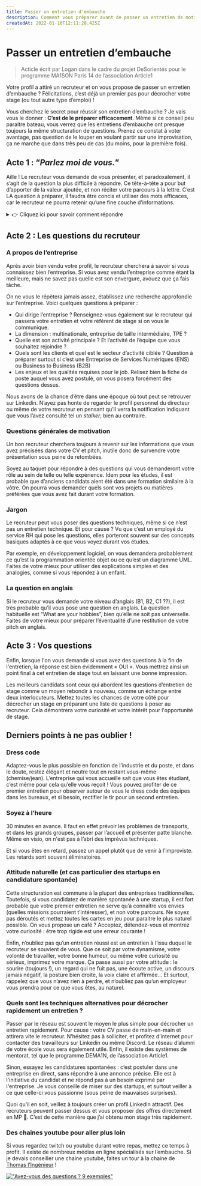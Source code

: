 ```yaml
--- 
title: Passer un entretien d'embauche 
description: Comment vous préparer avant de passer un entretien de motivation pour son stage ? Mes conseils d'étudiant ! 
createdAt: 2022-01-16T12:11:28.425Z 
---
```



# Passer un entretien d’embauche

> Acticle écrit par Logan dans le cadre du projet DeSorientés pour le programme MA1SON Paris 14 de l’association Article1


Votre profil a attiré un recruteur et on vous propose de passer un entretien d’embauche ? Félicitations, c’est déjà un premier pas pour décrocher votre stage (ou tout autre type d’emploi) !

Vous cherchez le secret pour réussir son entretien d’embauche ? Je vais vous le donner : **C’est de le préparer efficacement**. Même si ce conseil peu paraitre bateau, vous verrez que les entretiens d’embauche ont presque toujours la même structuration de questions. Prenez ce constat à voter avantage, pas question de le louper en voulant partir sur une improvisation, ça ne marche que dans très peu de cas (du moins, pour la première fois).

## Acte 1 : “*Parlez moi de vous.*”

Aille ! Le recruteur vous demande de vous présenter, et paradoxalement, il s’agit de la question la plus difficile à répondre. Ce tête-à-tête a pour but d’apporter de la valeur ajoutée, et non réciter votre parcours à la lettre. C’est LA question à préparer, il faudra être concis et utiliser des mots efficaces, car le recruteur ne pourra retenir qu’une fine couche d’informations.

<details><summary>👉 Cliquez ici pour savoir comment répondre</summary>

### La courte phrase pour commencer

Votre nom, votre âge et votre situation actuelle : encore étudiant ? Bientôt diplômé ? À la recherche d’une expérience pro ? C’est forcément une réponse impossible à rater, n’est-ce pas 😉

Le recruteur vous prendra peut-être pour Capitain Obvious, mais cela permettra d’ouvrir facilement sur d’autres sujets de manière naturelle.

### Votre parcours d’études

Comment vous en êtes arrivés là ? Choisissez deux à trois éléments les plus pertinents pour faire un compte rendu de votre formation principale et du chemin pour y mener, afin de montrer que vous êtes fier de votre parcours.

Cela ouvre des portes aux détails insolites. Une passion qui vous a amené à aller plus loin dans un domaine et rejoindre une certaine formation ? Ce genre de détail contribue à rendre votre profil original.

### Une expérience marquante

Après les études, l’expérience parle. Pour rendre votre profil original, partager une expérience qui vous a plu ou qui vous a formé est une bonne conclusion à la phase d’amorçage. Prenez le temps d’insister sur cette expérience, de dire ce qu’elle vous a apporté et qui vous rend d’autant plus intéressant et qualifié : ça servira d’excellente transition pour l’étape suivant.

### Ce que je souhaite faire

Maintenant que votre employeur vous a situé sur la carte des candidatures, il est temps de se définir plus en profondeur : sur vos valeurs, vos envies, vos attentes, votre détermination.

Vous venez de terminer sur une expérience marquante, ce qui va vous permettre d’enchaîner sur votre personnalité. Par exemple :

- « Ceci m'a renforcé dans mon désir de ... »
- « Ceci a confirmé ma volonté de ... »
- « Toutes ces expériences m’ont donné les compétences de ... »

### Votre projet professionnel

Que cherchez-vous exactement, maintenant ? Qu’est-ce que vous espérez par la suite ? Vous comptez poursuivre en alternance à l’issue de votre période de stage ? Pour finir, dans quel sous-domaine souhaitez-vous travailler dans le futur ?

Soyez honnête avec vous-même et n’oubliez pas d’insister sur votre motivation. Pourquoi avez-vous cette volonté ? D’où tenez-vous votre enthousiasme ?

<aside>

ℹ️ Pour rester rapide et efficace, expliquez vos valeurs par des mots-clés.   
Pour la motivation : désir, envie, moteur, motivation, détermination, intérêt, satisfaction…   
Pour le travail : travail en équipe, assurer un rôle coordinateur, organisation, planification, rigueur, communication interne, stratégie, productivité, responsabilité...  
Surtout, associez ces mots clés avec des exemples : “Il y a 2 semaines, j’ai rejoint le poste de manager pour la Junior Entreprise de notre école, et j’ai pu coordonner l’équipe pour planifier les tâches en s’inspirant des méthodologies agiles”

</aside>

### Finalement, pourquoi cette entreprise

Conclusion de votre pitch, cette partie sera la plus intéressante du point de vue du recruteur : fini de parler de vous, parlez de l’entreprise. À l’issue de votre présentation, il va falloir expliquer pourquoi vous candidatez à ce poste dans cette entreprise.

Expliquez pourquoi cette entreprise et pas une autre (plutôt le cadre détendu de startup ou la popularité d’une multinationale ? Un avantage en particulier ? Un domaine d’expertise ?), et quelles compétences vous pourrez mettre à profit pour elle à partir de votre parcours.

</details>
  
## Acte 2 : Les questions du recruteur

### A propos de l’entreprise

Après avoir bien vendu votre profil, le recruteur cherchera à savoir si vous connaissez bien l’entreprise. Si vous avez vendu l’entreprise comme étant la meilleure, mais ne savez pas quelle est son envergure, avouez que ça fais tâche.

On ne vous le répètera jamais assez, établissez une recherche approfondie sur l’entreprise. Voici quelques questions à préparer : 

- Qui dirige l’entreprise ? Renseignez-vous également sur le recruteur qui passera votre entretien et votre référent de stage si on vous le communique.
- La dimension : multinationale, entreprise de taille intermédiaire, TPE ?
- Quelle est son activité principale ? Et l’activité de l’équipe que vous souhaitez rejoindre ?
- Quels sont les clients et quel est le secteur d’activité ciblée ? Question à préparer surtout si c’est une Entreprise de Services Numériques (ENS) ou Business to Business (B2B)
- Les enjeux et les qualités requises pour le job. Relisez bien la fiche de poste auquel vous avez postulé, on vous posera forcément des questions dessus.

Nous avons de la chance d’être dans une époque où tout peut se retrouver sur Linkedin. N’ayez pas honte de regarder le profil personnel du directeur ou même de votre recruteur en pensant qu’il verra la notification indiquant que vous l’avez consulté tel un *stalker*, bien au contraire.

### Questions générales de motivation

Un bon recruteur cherchera toujours à revenir sur les informations que vous avez précisées dans votre CV et pitch, inutile donc de survendre votre présentation sous peine de retombées.

Soyez au taquet pour répondre à des questions qui vous demanderont votre rôle au sein de telle ou telle expérience. Idem pour les études, il est probable que d’anciens candidats aient été dans une formation similaire à la vôtre. On pourra vous demander quels sont vos projets ou matières préférées que vous avez fait durant votre formation.

### Jargon

Le recruteur peut vous poser des questions techniques, même si ce n’est pas un entretien technique. Et pour cause ? Vu que c’est un employé du service RH qui pose les questions, elles porteront souvent sur des concepts basiques adaptés à ce que vous voyez durant vos études.

Par exemple, en développement logiciel, on vous demandera probablement ce qu’est la programmation orientée objet ou ce qu’est un diagramme UML. Faites de votre mieux pour utiliser des explications simples et des analogies, comme si vous répondez à un enfant.

### La question en anglais

Si le recruteur vous demande votre niveau d’anglais (B1, B2, C1 ??), il est très probable qu’il vous pose une question en anglais. La question habituelle est “What are your hobbies”, bien qu’elle ne soit pas universelle. Faites de votre mieux pour préparer l’éventualité d’une restitution de votre pitch en anglais.

## Acte 3 : Vos questions

Enfin, lorsque l'on vous demande si vous avez des questions à la fin de l'entretien, la réponse est bien évidemment « OUI ». Vous mettrez ainsi un point final à cet entretien de stage tout en laissant une bonne impression.

Les meilleurs candidats sont ceux qui abordent les questions d’entretien de stage comme un moyen rebondir à nouveau, comme un échange entre deux interlocuteurs. Mettez toutes les chances de votre côté pour décrocher un stage en préparant une liste de questions à poser au recruteur. Cela démontrera votre curiosité et votre intérêt pour l'opportunité de stage.

## Derniers points à ne pas oublier !

### Dress code

Adaptez-vous le plus possible en fonction de l’industrie et du poste, et dans le doute, restez élégant et neutre tout en restant vous-même (chemise/jean). L’entreprise qui vous accueille sait que vous êtes étudiant, c’est même pour cela qu’elle vous reçoit ! Vous pouvez profiter de ce premier entretien pour observer autour de vous le dress code des équipes dans les bureaux, et si besoin, rectifier le tir pour un second entretien.

### Soyez à l’heure

30 minutes en avance. Il faut en effet prévoir les problèmes de transports, et dans les grands groupes, passer par l’accueil et présenter patte blanche. Même en visio, on n'est pas à l’abri des imprévus techniques. 

Et si vous êtes en retard, passez un appel plutôt que de venir à l’improviste. Les retards sont souvent éliminatoires.

### Attitude naturelle (et cas particulier des startups en candidature spontanée)

Cette structuration est commune à la plupart des entreprises traditionnelles. Toutefois, si vous candidatez de manière spontanée à une startup, il est fort probable que votre premier entretien ne serve qu’à connaître vos envies (quelles missions pourraient t’intéresser), et non votre parcours. Ne soyez pas déroutés et mettez toutes les cartes en jeu pour paraitre le plus naturel possible. On vous propose un café ? Acceptez, détendez-vous et montrez votre curiosité : être trop rigide est une erreur courante !

Enfin, n’oubliez pas qu’un entretien réussi est un entretien à l’issu duquel le recruteur se souvient de vous. Que ce soit par votre dynamisme, votre volonté de travailler, votre bonne humeur, ou même votre curiosité ou sérieux, imprimez votre marque. Ça passe aussi par votre attitude : le sourire (toujours !), un regard qui ne fuit pas, une écoute active, un discours jamais négatif, la posture bien droite, la voix claire et affirmée… Et surtout, rappelez que vous n’avez rien à perdre, et n’oubliez pas qu’un employeur vous prendra pour ce que vous êtes, au naturel.

### Quels sont les techniques alternatives pour décrocher rapidement un entretien ?

Passer par le réseau est souvent le moyen le plus simple pour décrocher un entretien rapidement. Pour cause : votre CV passe de main-en-main et attirera vite le recruteur. N’hésitez pas à solliciter, et profitez d’internet pour contacter des travailleurs sur Linkedin ou même Discord. Le réseau d’alumni de votre école vous sera également utile. Enfin, il existe des systèmes de mentorat, tel que le programme DEMA1N, de l’association Article1.

Sinon, essayez les candidatures spontanées : c’est postuler dans une entreprise en direct, sans répondre à une annonce précise. Elle est à l'initiative du candidat et ne répond pas à un besoin exprimé par l'entreprise. Je vous conseille de miser sur des startups, et surtout veiller à ce que celle-ci vous passionne (sous peine de mauvaises surprises).

Quoi qu’il en soit, veillez à toujours créer un profil LinkedIn attractif. Des recruteurs peuvent passer dessus et vous proposer des offres directement en MP 🤩. C’est de cette manière que j’ai obtenu mon stage très rapidement.

### Des chaines youtube pour aller plus loin

Si vous regardez twitch ou youtube durant votre repas, mettez ce temps à profit. Il existe de nombreux médias en ligne spécialisés sur l’embauche. Si je devais conseiller une chaine youtube, faites un tour à la chaine de [Thomas l’Ingénieur](https://www.youtube.com/c/ThomaslIngenieur/) !

[!["Avez-vous des questions ? 9 exemples"](http://img.youtube.com/vi/OkdCVZ3jKOw/0.jpg)](http://www.youtube.com/watch?v=OkdCVZ3jKOw "9 questions à poser à la fin d'un entretien d'embauche")

